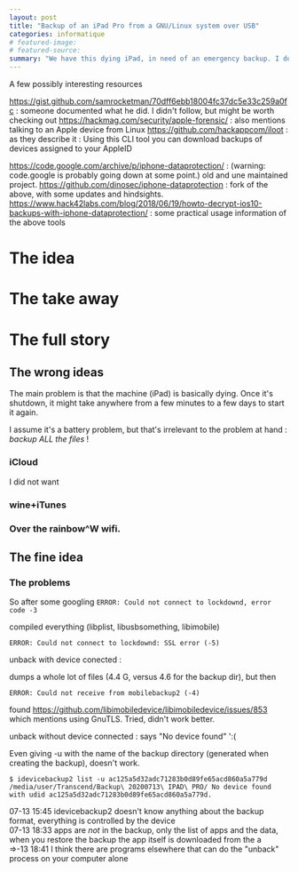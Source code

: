 ```yaml
---
layout: post
title: "Backup of an iPad Pro from a GNU/Linux system over USB"
categories: informatique
# featured-image: 
# featured-source: 
summary: "We have this dying iPad, in need of an emergency backup. I don't have a Mac OS or a Windows device avaiable, and I wanted to avoid the wine+iTunes combo as well as the iCloud solution. Enter `libimobiledevice`."
---
```


A few possibly interesting resources

<https://gist.github.com/samrocketman/70dff6ebb18004fc37dc5e33c259a0fc> : someone documented what he did. I didn't follow, but might be worth checking out
<https://hackmag.com/security/apple-forensic/> : also mentions talking to an Apple device from Linux
<https://github.com/hackappcom/iloot> : as they describe it : Using this CLI tool you can download backups of devices assigned to your AppleID

<https://code.google.com/archive/p/iphone-dataprotection/> : (warning: code.google is probably going down  at some point.) old and une maintained project.
<https://github.com/dinosec/iphone-dataprotection> : fork of the above, with some updates and hindsights.
<https://www.hack42labs.com/blog/2018/06/19/howto-decrypt-ios10-backups-with-iphone-dataprotection/> : some practical usage information of the above tools

# The idea

# The take away

# The full story

## The wrong ideas

The main problem is that the machine (iPad) is basically dying. Once it's shutdown, it might take anywhere from a few minutes to a few days to start it again. 

I assume it's a battery problem, but that's irrelevant to the problem at hand : *backup ALL the files* !

### iCloud
I did not want 

### wine+iTunes

### Over the rainbow^W wifi.

## The fine idea

### The problems

So after some googling
`ERROR: Could not connect to lockdownd, error code -3`

compiled everything (libplist, libusbsomething, libimobile)

`ERROR: Could not connect to lockdownd: SSL error (-5)`

unback with device conected :

dumps a whole lot of files (4.4 G, versus 4.6 for the backup dir), but then

`ERROR: Could not receive from mobilebackup2 (-4)`

found https://github.com/libimobiledevice/libimobiledevice/issues/853
which mentions using GnuTLS. Tried, didn't work better.

unback without device connected :
says "No device found" ':(

Even giving -u with the name of the backup directory (generated when creating the backup), doesn't work.


`$ idevicebackup2 list -u ac125a5d32adc71283b0d89fe65acd860a5a779d /media/user/Transcend/Backup\ 20200713\ IPAD\ PRO/
No device found with udid ac125a5d32adc71283b0d89fe65acd860a5a779d.
`

07-13 15:45 <nicolas17> idevicebackup2 doesn't know anything about the backup format, everything is controlled by the device                                  
07-13 18:33 <nicolas17> apps are *not* in the backup, only the list of apps and the data, when you restore the backup the app itself is downloaded from the a\
=>-13 18:41 <nicolas17> I think there are programs elsewhere that can do the "unback" process on your computer alone                                          

